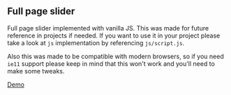 ## Full page slider

Full page slider implemented with vanilla JS. This was made for future reference in projects if needed. If you want to use it in your project please take a look at `js` implementation by referencing `js/script.js`. 

Also this was made to be compatible with modern browsers, so if you need `ie11` support please keep in mind that this won't work and you'll need to make some tweaks.

[Demo](https://madm2n.github.io/full-page-slider/)